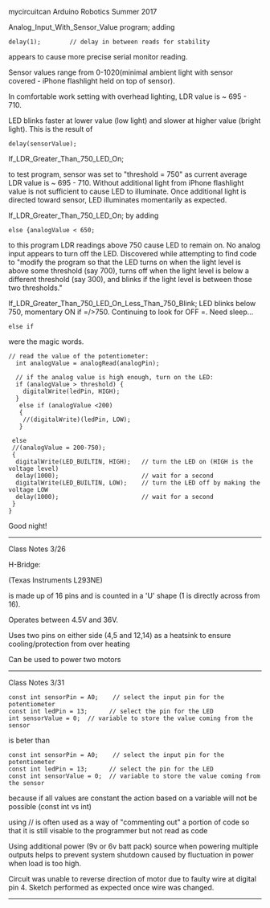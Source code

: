 mycircuitcan
Arduino Robotics Summer 2017

Analog_Input_With_Sensor_Value program; adding 
```
delay(1);        // delay in between reads for stability
```
appears to cause more precise serial monitor reading.

Sensor values range from 0-1020(minimal ambient light with sensor covered - iPhone flashlight held on top of sensor).  

In comfortable work setting with overhead lighting, LDR value is ~ 695 - 710.

LED blinks faster at lower value (low light) and slower at higher value (bright light). This is the result of 
```
delay(sensorValue);
```
If_LDR_Greater_Than_750_LED_On; 

to test program, sensor was set to "threshold = 750" as current average LDR value is ~ 695 - 710.  Without additional light from iPhone flashlight value is not sufficient to cause LED to illuminate.  Once additional light is directed toward sensor, LED illuminates momentarily as expected.

If_LDR_Greater_Than_750_LED_On; by adding 
```
else {analogValue < 650;
``` 
to this program LDR readings above 750 cause LED to remain on.  No analog input appears to turn off the LED.  Discovered while attempting to find code to "modify the program so that the LED turns on when the light level is above some threshold (say 700), turns off when the light level is below a different threshold (say 300), and blinks if the light level is between those two thresholds." 

If_LDR_Greater_Than_750_LED_On_Less_Than_750_Blink; LED blinks below 750, momentary ON if =/>750.  Continuing to look for OFF =.  Need sleep...
```
else if
``` 
were the magic words.  
```
// read the value of the potentiometer:
  int analogValue = analogRead(analogPin);

  // if the analog value is high enough, turn on the LED:
  if (analogValue > threshold) {
    digitalWrite(ledPin, HIGH);
  }
   else if (analogValue <200)
   {
    //(digitalWrite)(ledPin, LOW);
   }

 else 
 //(analogValue = 200-750);
 {
  digitalWrite(LED_BUILTIN, HIGH);   // turn the LED on (HIGH is the voltage level)
  delay(1000);                       // wait for a second
  digitalWrite(LED_BUILTIN, LOW);    // turn the LED off by making the voltage LOW
  delay(1000);                       // wait for a second
 }
}
```

  Good night!
 _________________________________________________________________________________________________________________________________________
  
  Class Notes 3/26
  
  H-Bridge: 
  
  (Texas Instruments L293NE) 
  
  is made up of 16 pins and is counted in a 'U' shape (1 is directly across from 16).  
  
  Operates between 4.5V and 36V.
  
  Uses two pins on either side (4,5 and 12,14) as a heatsink to ensure cooling/protection from over heating
  
  Can be used to power two motors 
  
  _________________________________________________
  
  Class Notes 3/31

  
``` 
const int sensorPin = A0;    // select the input pin for the potentiometer
const int ledPin = 13;      // select the pin for the LED
int sensorValue = 0;  // variable to store the value coming from the sensor
```

is beter than

``` 
const int sensorPin = A0;    // select the input pin for the potentiometer
const int ledPin = 13;      // select the pin for the LED
const int sensorValue = 0;  // variable to store the value coming from the sensor
```

because if all values are constant the action based on a variable will not be possible (const int vs int)

using // is often used as a way of "commenting out" a portion of code so that it is still visable to the programmer but not read as code

Using additional power (9v or 6v batt pack) source when powering multiple outputs helps to prevent system shutdown caused by fluctuation in power when load is too high.

Circuit was unable to reverse direction of motor due to faulty wire at digital pin 4.  Sketch performed as expected once wire was changed.
__________________________________________________________________________________________________________________________________________






